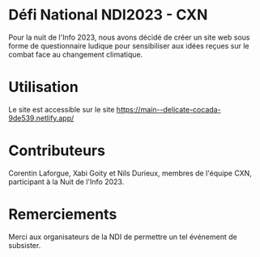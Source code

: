 # Défi National NDI2023 - CXN
Pour la nuit de l'Info 2023, nous avons décidé de créer un site web sous forme de questionnaire ludique pour sensibiliser aux idées reçues sur le combat face au changement climatique.

# Utilisation
Le site est accessible sur le site https://main--delicate-cocada-9de539.netlify.app/

# Contributeurs
Corentin Laforgue, Xabi Goity et Nils Durieux, membres de l'équipe CXN, participant à la Nuit de l'Info 2023.

# Remerciements
Merci aux organisateurs de la NDI de permettre un tel événement de subsister.
